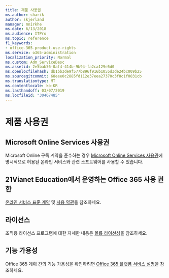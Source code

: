 ```yaml
---
title: 제품 사용권
ms.author: sharik
author: skjerland
manager: mnirkhe
ms.date: 6/13/2018
ms.audience: ITPro
ms.topic: reference
f1_keywords:
- office-365-product-use-rights
ms.service: o365-administration
localization_priority: Normal
ms.custom: Adm_ServiceDesc
ms.assetid: 2e5bab56-0af4-414b-9b94-fa2ca129e5d0
ms.openlocfilehash: db1bb3de9f577b896f916b1055d3de24bc009b25
ms.sourcegitcommit: 68eee0c2885fd112e37eea27370c3f8c1f0831cb
ms.translationtype: MT
ms.contentlocale: ko-KR
ms.lasthandoff: 03/07/2019
ms.locfileid: "30467485"
---
```

# <a name="product-use-rights"></a>제품 사용권

## <a name="microsoft-online-services-use-rights"></a>Microsoft Online Services 사용권

Microsoft Online 구독 계약을 준수하는 경우 [Microsoft Online Services 사용권](https://www.microsoft.com/licensing/products/products.aspx)에 명시적으로 허용된 온라인 서비스와 관련 소프트웨어를 사용할 수 있습니다.
  
## <a name="office-365-operated-by-21vianet-use-rights"></a>21Vianet Education에서 운영하는 Office 365 사용 권한

[온라인 서비스 표준 계약](http://www.21vbluecloud.com/office365/O365-AgreeWebDir/) 및 [사용 약관](http://www.21vbluecloud.com/office365/O365-TOU/)을 참조하세요.
  
## <a name="licensing"></a>라이선스

조직용 라이선스 프로그램에 대한 자세한 내용은 [볼륨 라이선싱](https://go.microsoft.com/fwlink/?LinkId=393693)을 참조하세요.
  
## <a name="feature-availability"></a>기능 가용성

Office 365 계획 간의 기능 가용성을 확인하려면 [Office 365 플랫폼 서비스 설명](https://technet.microsoft.com/en-us/library/office-365-platform-service-description.aspx)을 참조하세요.
  

